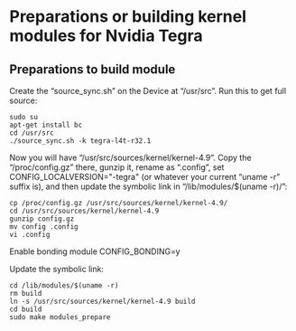 # Preparations or building kernel modules for Nvidia Tegra

## Preparations to build module
Create the “source_sync.sh” on the Device at “/usr/src”.
Run this to get full source:
```shell script
sudo su
apt-get install bc
cd /usr/src
./source_sync.sh -k tegra-l4t-r32.1
```

Now you will have “/usr/src/sources/kernel/kernel-4.9”. Copy the “/proc/config.gz” there, gunzip it, rename as “.config”, set CONFIG_LOCALVERSION="-tegra" (or whatever your current “uname -r” suffix is), and then update the symbolic link in “/lib/modules/$(uname -r)/”:
```shell script
cp /proc/config.gz /usr/src/sources/kernel/kernel-4.9/
cd /usr/src/sources/kernel/kernel-4.9
gunzip config.gz
mv config .config
vi .config
```
Enable bonding module
CONFIG_BONDING=y

Update the symbolic link:
```shell script
cd /lib/modules/$(uname -r)
rm build
ln -s /usr/src/sources/kernel/kernel-4.9 build
cd build
sudo make modules_prepare
```

